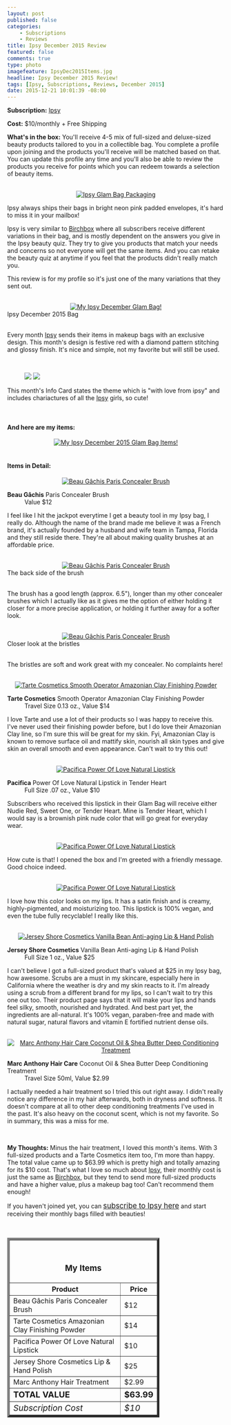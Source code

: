 ```yaml
---
layout: post
published: false
categories: 
    - Subscriptions
    - Reviews
title: Ipsy December 2015 Review
featured: false
comments: true
type: photo
imagefeature: IpsyDec2015Items.jpg
headline: Ipsy December 2015 Review!
tags: [Ipsy, Subscriptions, Reviews, December 2015]
date: 2015-12-21 10:01:39 -08:00
---
```


<p></p>
<p><b>Subscription:</b> <a href="https://www.ipsy.com/referralGift/r/uns8d?cid=s_gift&sid=copy" target="_blank">Ipsy</a></p>
<p><b>Cost:</b> $10/monthly + Free Shipping</p>
<p><b>What's in the box:</b> You'll receive 4-5 mix of full-sized and deluxe-sized beauty products tailored to you in a collectible bag. You complete a profile upon joining and the products you'll receive will be matched based on that. You can update this profile any time and you'll also be able to review the products you receive for points which you can redeem towards a selection of beauty items.</p>
<br>

<center><a href="https://www.ipsy.com/referralGift/r/uns8d?cid=s_gift&sid=copy" target="_blank">
<img src="/images/IpsyDec2015Package.jpg" border="0" style="border:none;max-width:100%;" alt="Ipsy Glam Bag Packaging" />
</a></center>
<p>Ipsy always ships their bags in bright neon pink padded envelopes, it's hard to miss it in your mailbox!</p>

<p>Ipsy is very similar to <a href="https://www.birchbox.com/invite/whatsupmailbox" target="_blank">Birchbox</a> where all subscribers receive different variations in their bag, and is mostly dependent on the answers you give in the Ipsy beauty quiz. They try to give you products that match your needs and concerns so not everyone will get the same items. And you can retake the beauty quiz at anytime if you feel that the products didn't really match you.</p>

<p>This review is for my profile so it's just one of the many variations that they sent out.</p>

<br>

<center><a href="https://www.ipsy.com/referralGift/r/uns8d?cid=s_gift&sid=copy" target="_blank">
<img src="/images/IpsyDec2015Bag.jpg" border="0" style="border:none;max-width:100%;" alt="My Ipsy December Glam Bag!" />
</a></center>
<figcaption>Ipsy December 2015 Bag</figcaption>

<br>

<p>Every month <a href="https://www.ipsy.com/referralGift/r/uns8d?cid=s_gift&sid=copy" target="_blank">Ipsy</a> sends their items in makeup bags with an exclusive design. This month's design is festive red with a diamond pattern stitching and glossy finish. It's nice and simple, not my favorite but will still be used.</p>

<br>

<figure class="half">
      <img src='/images/IpsyDec2015Info.jpg'>
      <img src='/images/IpsyDec2015Info2.jpg'>
</figure>

<p>This month's Info Card states the theme which is "with love from ipsy" and includes chariactures of all the <a href="https://www.ipsy.com/referralGift/r/uns8d?cid=s_gift&sid=copy" target="_blank">Ipsy</a> girls, so cute!</p>
<br>

<H4>And here are my items:</H4>
<center><a href="https://www.ipsy.com/referralGift/r/uns8d?cid=s_gift&sid=copy" target="_blank">
<img src="/images/IpsyDec2015Items.jpg" border="0" style="border:none;max-width:100%;" alt="My Ipsy December 2015 Glam Bag Items!" />
</a></center>
<br>

<H4>Items in Detail:</H4>

<center><a href="https://www.ipsy.com/referralGift/r/uns8d?cid=s_gift&sid=copy" target="_blank">
<img src="/images/IpsyDec2015BeauGachisConcealerBrush.jpg" border="0" style="border:none;max-width:100%;" alt="Beau Gâchis Paris Concealer Brush" />
</a></center>
<DL>
<DT><b>Beau Gâchis</b> Paris Concealer Brush</DT>
<DD>Value $12</DD>
</DL>

<p>I feel like I hit the jackpot everytime I get a beauty tool in my Ipsy bag, I really do. Although the name of the brand made me believe it was a French brand, it's actually founded by a husband and wife team in Tampa, Florida and they still reside there. They're all about making quality brushes at an affordable price.</p>

<br>

<center><a href="https://www.ipsy.com/referralGift/r/uns8d?cid=s_gift&sid=copy" target="_blank">
<img src="/images/IpsyDec2015BeauGachisConcealerBrush2.jpg" border="0" style="border:none;max-width:100%;" alt="Beau Gâchis Paris Concealer Brush" />
</a></center>
<figcaption>The back side of the brush</figcaption>

<br>

<p>The brush has a good length (approx. 6.5"), longer than my other concealer brushes which I actually like as it gives me the option of either holding it closer for a more precise application, or holding it further away for a softer look.</p>

<br>

<center><a href="https://www.ipsy.com/referralGift/r/uns8d?cid=s_gift&sid=copy" target="_blank">
<img src="/images/IpsyDec2015BeauGachisConcealerBrush3.jpg" border="0" style="border:none;max-width:100%;" alt="Beau Gâchis Paris Concealer Brush" />
</a></center>
<figcaption>Closer look at the bristles</figcaption>

<br>

<p>The bristles are soft and work great with my concealer. No complaints here!</p>

<br>

<center><a href="https://www.ipsy.com/referralGift/r/uns8d?cid=s_gift&sid=copy" target="_blank">
<img src="/images/IpsyDec2015TarteFinishingPowder.jpg" border="0" style="border:none;max-width:100%;" alt="Tarte Cosmetics Smooth Operator Amazonian Clay Finishing Powder" />
</a></center>

<DL>
<DT><b>Tarte Cosmetics</b> Smooth Operator Amazonian Clay Finishing Powder</DT>
<DD>Travel Size 0.13 oz., Value $14</DD>
</DL>

<p>I love Tarte and use a lot of their products so I was happy to receive this. I've never used their finishing powder before, but I do love their Amazonian Clay line, so I'm sure this will be great for my skin. Fyi, Amazonian Clay is known to remove surface oil and mattify skin, nourish all skin types and give skin an overall smooth and even appearance. Can't wait to try this out!</p>

<br>

<center><a href="https://www.ipsy.com/referralGift/r/uns8d?cid=s_gift&sid=copy" target="_blank">
<img src="/images/IpsyDec2015PacificaLipstick.jpg" border="0" style="border:none;max-width:100%;" alt="Pacifica Power Of Love Natural Lipstick" />
</a></center>
<DL>
<DT><b>Pacifica</b> Power Of Love Natural Lipstick in Tender Heart</DT>
<DD>Full Size .07 oz., Value $10</DD>
</DL>

<p>Subscribers who received this lipstick in their Glam Bag will receive either Nudie Red, Sweet One, or Tender Heart. Mine is Tender Heart, which I would say is a brownish pink nude color that will go great for everyday wear.</p>

<br>

<center><a href="https://www.ipsy.com/referralGift/r/uns8d?cid=s_gift&sid=copy" target="_blank">
<img src="/images/IpsyDec2015PacificaLipstick2.jpg" border="0" style="border:none;max-width:100%;" alt="Pacifica Power Of Love Natural Lipstick" />
</a></center>

<p>How cute is that! I opened the box and I'm greeted with a friendly message. Good choice indeed.</p>

<br>

<center><a href="https://www.ipsy.com/referralGift/r/uns8d?cid=s_gift&sid=copy" target="_blank">
<img src="/images/IpsyDec2015PacificaLipstick3.jpg" border="0" style="border:none;max-width:100%;" alt="Pacifica Power Of Love Natural Lipstick" />
</a></center>

<p>I love how this color looks on my lips. It has a satin finish and is creamy, highly-pigmented, and moisturizing too. This lipstick is 100% vegan, and even the tube fully recyclable! I really like this.</p>

<br>

<center><a href="https://www.ipsy.com/referralGift/r/uns8d?cid=s_gift&sid=copy" target="_blank">
<img src="/images/IpsyDec2015JerseyShoreLipHandPolish.jpg" border="0" style="border:none;max-width:100%;" alt="Jersey Shore Cosmetics Vanilla Bean Anti-aging Lip & Hand Polish" />
</a></center>
<DL>
<DT><b>Jersey Shore Cosmetics</b> Vanilla Bean Anti-aging Lip & Hand Polish</DT>
<DD>Full Size 1 oz., Value $25</DD>
</DL>

<p>I can't believe I got a full-sized product that's valued at $25 in my Ipsy bag, how awesome. Scrubs are a must in my skincare, especially here in California where the weather is dry and my skin reacts to it. I'm already using a scrub from a different brand for my lips, so I can't wait to try this one out too. Their product page says that it will make your lips and hands feel silky, smooth, nourished and hydrated. And best part yet, the ingredients are all-natural. It's 100% vegan, paraben-free and made with natural sugar, natural flavors and vitamin E fortified nutrient dense oils.</p>

<br>

<center><a href="https://www.ipsy.com/referralGift/r/uns8d?cid=s_gift&sid=copy" target="_blank">
<img src="/images/IpsyDec2015MarcAnthonyHairTreatment.jpg" border="0" style="border:none;max-width:100%;" alt="Marc Anthony Hair Care Coconut Oil & Shea Butter Deep Conditioning Treatment" />
</a></center>
<DL>
<DT><b>Marc Anthony Hair Care</b> Coconut Oil & Shea Butter Deep Conditioning Treatment</DT>
<DD>Travel Size 50ml, Value $2.99</DD>
</DL>

<p>I actually needed a hair treatment so I tried this out right away. I didn't really notice any difference in my hair afterwards, both in dryness and softness. It doesn't compare at all to other deep conditioning treatments I've used in the past. It's also heavy on the coconut scent, which is not my favorite. So in summary, this was a miss for me.</p>

<br>

<p><i class="icon-exclamation-sign"></i><b> My Thoughts:</b> Minus the hair treatment, I loved this month's items. With 3 full-sized products and a Tarte Cosmetics item too, I'm more than happy. The total value came up to $63.99 which is pretty high and totally amazing for its $10 cost. That's what I love so much about <a href="https://www.ipsy.com/referralGift/r/uns8d?cid=s_gift&sid=copy" target="_blank">Ipsy</a>, their monthly cost is just the same as <a href="https://www.birchbox.com/invite/whatsupmailbox" target="_blank">Birchbox</a>, but they tend to send more full-sized products and have a higher value, plus a makeup bag too! Can't recommend them enough!</p>

<p>If you haven't joined yet, you can <a href="https://www.ipsy.com/referralGift/r/uns8d?cid=s_gift&sid=copy" target="_blank"><big>subscribe to Ipsy here</big></a> and start receiving their monthly bags filled with beauties!</p>
<br>

<TABLE  BORDER="5" style="width:70%">
   <TR>
      <TH COLSPAN="2">
         <H3><BR><center>My Items</center></H3>
      </TH>
   </TR>
      <TH>Product</TH>
      <TH>Price</TH>
  <TR>
      <TD>Beau Gâchis Paris Concealer Brush</TD>
      <TD>$12</TD>
   </TR>
   <TR>
      <TD>Tarte Cosmetics Amazonian Clay Finishing Powder</TD>
      <TD>$14</TD>
   </TR>
    <TR>
      <TD>Pacifica Power Of Love Natural Lipstick</TD>
      <TD>$10</TD>
   </TR>
    <TR>
      <TD>Jersey Shore Cosmetics Lip & Hand Polish</TD>
      <TD>$25</TD>
   </TR>
    <TR>
      <TD>Marc Anthony Hair Treatment</TD>
      <TD>$2.99</TD>
   </TR>
   <TR>
      <TD><b><big>TOTAL VALUE</big></b></TD>
      <TD><b><big>$63.99</big></b></TD>
   </TR>
   <TR>
      <TD><i><big>Subscription Cost</big></i></TD>
      <TD><i><big>$10</big></i></TD>
   </TR>
</TABLE>
